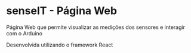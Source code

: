 # senseIT - Página Web

Página Web que permite visualizar as medições dos sensores e interagir com o Arduino

Desenvolvida utilizando o framework React

